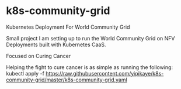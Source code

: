 # k8s-community-grid
Kubernetes Deployment For World Community Grid

Small project I am setting up to run the World Community Grid on NFV Deployments built with Kubernetes CaaS.

Focused on Curing Cancer

Helping the fight to cure cancer is as simple as running the following:
kubectl apply -f https://raw.githubusercontent.com/yipikaye/k8s-community-grid/master/k8s-community-grid.yaml


